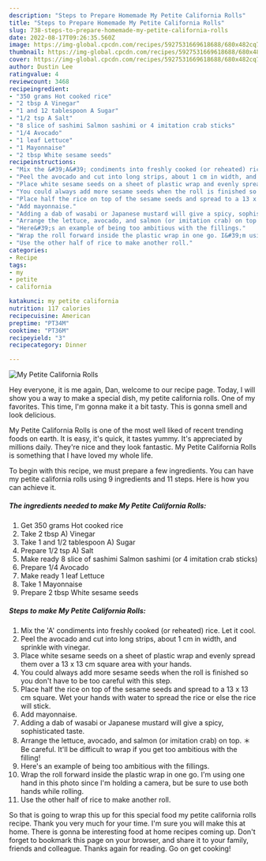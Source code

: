 ```yaml
---
description: "Steps to Prepare Homemade My Petite California Rolls"
title: "Steps to Prepare Homemade My Petite California Rolls"
slug: 738-steps-to-prepare-homemade-my-petite-california-rolls
date: 2022-08-17T09:26:35.560Z
image: https://img-global.cpcdn.com/recipes/5927531669618688/680x482cq70/my-petite-california-rolls-recipe-main-photo.jpg
thumbnail: https://img-global.cpcdn.com/recipes/5927531669618688/680x482cq70/my-petite-california-rolls-recipe-main-photo.jpg
cover: https://img-global.cpcdn.com/recipes/5927531669618688/680x482cq70/my-petite-california-rolls-recipe-main-photo.jpg
author: Dustin Lee
ratingvalue: 4
reviewcount: 3468
recipeingredient:
- "350 grams Hot cooked rice"
- "2 tbsp A Vinegar"
- "1 and 12 tablespoon A Sugar"
- "1/2 tsp A Salt"
- "8 slice of sashimi Salmon sashimi or 4 imitation crab sticks"
- "1/4 Avocado"
- "1 leaf Lettuce"
- "1 Mayonnaise"
- "2 tbsp White sesame seeds"
recipeinstructions:
- "Mix the &#39;A&#39; condiments into freshly cooked (or reheated) rice. Let it cool."
- "Peel the avocado and cut into long strips, about 1 cm in width, and sprinkle with vinegar."
- "Place white sesame seeds on a sheet of plastic wrap and evenly spread them over a 13 x 13 cm square area with your hands."
- "You could always add more sesame seeds when the roll is finished so you don&#39;t have to be too careful with this step."
- "Place half the rice on top of the sesame seeds and spread to a 13 x 13 cm square. Wet your hands with water to spread the rice or else the rice will stick."
- "Add mayonnaise."
- "Adding a dab of wasabi or Japanese mustard will give a spicy, sophisticated taste."
- "Arrange the lettuce, avocado, and salmon (or imitation crab) on top. ＊Be careful. It&#39;ll be difficult to wrap if you get too ambitious with the filling!"
- "Here&#39;s an example of being too ambitious with the fillings."
- "Wrap the roll forward inside the plastic wrap in one go. I&#39;m using one hand in this photo since I&#39;m holding a camera, but be sure to use both hands while rolling."
- "Use the other half of rice to make another roll."
categories:
- Recipe
tags:
- my
- petite
- california

katakunci: my petite california 
nutrition: 117 calories
recipecuisine: American
preptime: "PT34M"
cooktime: "PT36M"
recipeyield: "3"
recipecategory: Dinner

---
```



![My Petite California Rolls](https://img-global.cpcdn.com/recipes/5927531669618688/680x482cq70/my-petite-california-rolls-recipe-main-photo.jpg)

Hey everyone, it is me again, Dan, welcome to our recipe page. Today, I will show you a way to make a special dish, my petite california rolls. One of my favorites. This time, I'm gonna make it a bit tasty. This is gonna smell and look delicious.

My Petite California Rolls is one of the most well liked of recent trending foods on earth. It is easy, it's quick, it tastes yummy. It's appreciated by millions daily. They're nice and they look fantastic. My Petite California Rolls is something that I have loved my whole life.




To begin with this recipe, we must prepare a few ingredients. You can have my petite california rolls using 9 ingredients and 11 steps. Here is how you can achieve it.

<!--inarticleads1-->

##### The ingredients needed to make My Petite California Rolls:

1. Get 350 grams Hot cooked rice
1. Take 2 tbsp A) Vinegar
1. Take 1 and 1/2 tablespoon A) Sugar
1. Prepare 1/2 tsp A) Salt
1. Make ready 8 slice of sashimi Salmon sashimi (or 4 imitation crab sticks)
1. Prepare 1/4 Avocado
1. Make ready 1 leaf Lettuce
1. Take 1 Mayonnaise
1. Prepare 2 tbsp White sesame seeds




<!--inarticleads2-->

##### Steps to make My Petite California Rolls:

1. Mix the &#39;A&#39; condiments into freshly cooked (or reheated) rice. Let it cool.
1. Peel the avocado and cut into long strips, about 1 cm in width, and sprinkle with vinegar.
1. Place white sesame seeds on a sheet of plastic wrap and evenly spread them over a 13 x 13 cm square area with your hands.
1. You could always add more sesame seeds when the roll is finished so you don&#39;t have to be too careful with this step.
1. Place half the rice on top of the sesame seeds and spread to a 13 x 13 cm square. Wet your hands with water to spread the rice or else the rice will stick.
1. Add mayonnaise.
1. Adding a dab of wasabi or Japanese mustard will give a spicy, sophisticated taste.
1. Arrange the lettuce, avocado, and salmon (or imitation crab) on top. ＊Be careful. It&#39;ll be difficult to wrap if you get too ambitious with the filling!
1. Here&#39;s an example of being too ambitious with the fillings.
1. Wrap the roll forward inside the plastic wrap in one go. I&#39;m using one hand in this photo since I&#39;m holding a camera, but be sure to use both hands while rolling.
1. Use the other half of rice to make another roll.




So that is going to wrap this up for this special food my petite california rolls recipe. Thank you very much for your time. I'm sure you will make this at home. There is gonna be interesting food at home recipes coming up. Don't forget to bookmark this page on your browser, and share it to your family, friends and colleague. Thanks again for reading. Go on get cooking!
